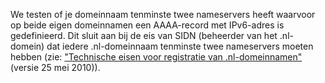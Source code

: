We testen of je domeinnaam tenminste twee nameservers heeft waarvoor op beide eigen domeinnamen een AAAA-record met IPv6-adres is gedefinieerd. Dit sluit aan bij de eis van SIDN (beheerder van het .nl-domein) dat iedere .nl-domeinnaam tenminste twee nameservers moeten hebben (zie: ["Technische eisen voor registratie van .nl-domeinnamen"](https://www.sidn.nl/downloads/terms-and-conditions/Technische+eisen+voor+registratie+van+nl-domeinnamen.pdf) (versie 25 mei 2010)).
